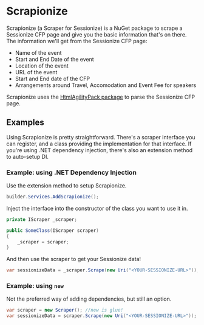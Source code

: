 # Scrapionize

Scrapionize (a Scraper for Sessionize) is a NuGet package to scrape a Sessionize CFP page and give you the basic information that's
on there. The information we'll get from the Sessionize CFP page:

* Name of the event
* Start and End Date of the event
* Location of the event
* URL of the event
* Start and End date of the CFP
* Arrangements around Travel, Accomodation and Event Fee for speakers

Scrapionize uses the [HtmlAgilityPack package](https://www.nuget.org/packages/HtmlAgilityPack/) to parse the Sessionize CFP page.

## Examples

Using Scrapionize is pretty straightforward. There's a scraper interface you can register, and a class providing the implementation for
that interface. If you're using .NET dependency injection, there's also an extension method to auto-setup DI.

### Example: using .NET Dependency Injection

Use the extension method to setup Scrapionize.

```csharp
builder.Services.AddScrapionize();
```

Inject the interface into the constructor of the class you want to use it in.

```csharp
private IScraper _scraper;

public SomeClass(IScraper scraper)
{
    _scraper = scraper;
}
```

And then use the scraper to get your Sessionize data!

```csharp
var sessionizeData = _scraper.Scrape(new Uri("<YOUR-SESSIONIZE-URL>"));
```

### Example: using `new`

Not the preferred way of adding dependencies, but still an option.

```csharp
var scraper = new Scraper(); //new is glue!
var sessionizeData = scraper.Scrape(new Uri("<YOUR-SESSIONIZE-URL>"));
```
